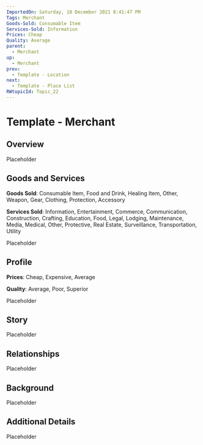 ```yaml
---
ImportedOn: Saturday, 18 December 2021 8:41:47 PM
Tags: Merchant
Goods-Sold: Consumable Item
Services-Sold: Information
Prices: Cheap
Quality: Average
parent:
  - Merchant
up:
  - Merchant
prev:
  - Template - Location
next:
  - Template - Place List
RWtopicId: Topic_22
---
```

# Template - Merchant
## Overview
Placeholder

## Goods and Services
**Goods Sold**: Consumable Item, Food and Drink, Healing Item, Other, Weapon, Gear, Clothing, Protection, Accessory

**Services Sold**: Information, Entertainment, Commerce, Communication, Construction, Crafting, Education, Food, Legal, Lodging, Maintenance, Media, Medical, Other, Protective, Real Estate, Surveillance, Transportation, Utility

Placeholder

## Profile
**Prices**: Cheap, Expensive, Average

**Quality**: Average, Poor, Superior

Placeholder

## Story
Placeholder

## Relationships
Placeholder

## Background
Placeholder

## Additional Details
Placeholder


